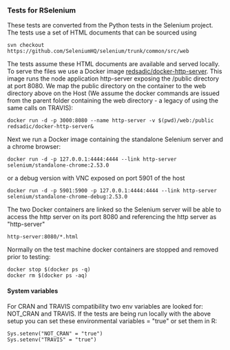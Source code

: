 ### Tests for RSelenium

These tests are converted from the Python tests in the Selenium project. The tests use a set of
HTML documents that can be sourced using

```
svn checkout https://github.com/SeleniumHQ/selenium/trunk/common/src/web
```

The tests assume these HTML documents are available and served locally. To serve the files we
use a Docker image [redsadic/docker-http-server](https://hub.docker.com/r/redsadic/docker-http-server/).
This image runs the node application http-server exposing the /public directory at port 8080. We map the
public directory on the container to the web directory above on the Host (We assume the docker commands are issued from the parent folder containing the web directory - a legacy of using the same calls on TRAVIS):

```
docker run -d -p 3000:8080 --name http-server -v $(pwd)/web:/public redsadic/docker-http-server&
```

Next we run a Docker image containing the standalone Selenium server and a chrome browser:

```
docker run -d -p 127.0.0.1:4444:4444 --link http-server selenium/standalone-chrome:2.53.0

```

or a debug version with VNC exposed on port 5901 of the host

```
docker run -d -p 5901:5900 -p 127.0.0.1:4444:4444 --link http-server selenium/standalone-chrome-debug:2.53.0

```
The two Docker containers are linked so the Selenium server will be able to access the http server on its port 8080 and referencing the http server as "http-server"

```
http-server:8080/*.html
```

Normally on the test machine docker containers are stopped and removed prior to testing:

```
docker stop $(docker ps -q)
docker rm $(docker ps -aq)
```
#### System variables

For CRAN and TRAVIS compatibility two env variables are looked for: NOT_CRAN and 
TRAVIS. If the tests are being run locally with the above setup you can set these environmental variables = "true" or set them in R:

```
Sys.setenv("NOT_CRAN" = "true")
Sys.setenv("TRAVIS" = "true")
```
